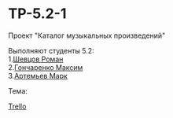 # TP-5.2-1
Проект "Каталог музыкальных произведений" <br />

Выполняют студенты 5.2:<br />
1.[Шевцов Роман](https://github.com/Roman-30) <br />
2.[Гончаренко Максим]() <br />
3.[Артемьев Марк]() <br />

Тема: <br />

[Trello](https://trello.com/b/3VvHXBl8/каталог-музыкальных-произведений)<br />
